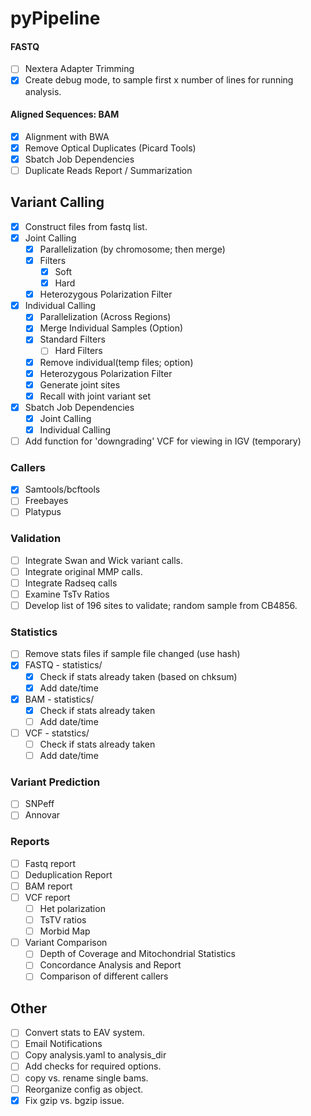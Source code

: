 pyPipeline
=========

#### FASTQ

- [ ] Nextera Adapter Trimming
- [X] Create debug mode, to sample first x number of lines for running analysis.

#### Aligned Sequences: BAM

- [X] Alignment with BWA
- [X] Remove Optical Duplicates (Picard Tools)
- [X] Sbatch Job Dependencies
- [ ] Duplicate Reads Report / Summarization

## Variant Calling

- [X] Construct files from fastq list.
- [X] Joint Calling
	- [X] Parallelization (by chromosome; then merge)
	- [X] Filters
		- [X] Soft
		- [X] Hard
	- [X] Heterozygous Polarization Filter
- [X] Individual Calling
	- [X] Parallelization (Across Regions)
	- [X] Merge Individual Samples (Option)
	- [X] Standard Filters
		- [ ] Hard Filters
	- [X] Remove individual(temp files; option)
	- [X] Heterozygous Polarization Filter
	- [X] Generate joint sites
	- [X] Recall with joint variant set
- [X] Sbatch Job Dependencies
	- [X] Joint Calling
	- [X] Individual Calling
- [ ] Add function for 'downgrading' VCF for viewing in IGV (temporary)

### Callers 

- [X] Samtools/bcftools
- [ ] Freebayes
- [ ] Platypus

### Validation

- [ ] Integrate Swan and Wick variant calls.
- [ ] Integrate original MMP calls.
- [ ] Integrate Radseq calls
- [ ] Examine TsTv Ratios
- [ ] Develop list of 196 sites to validate; random sample from CB4856.

### Statistics

- [ ] Remove stats files if sample file changed (use hash)
- [X] FASTQ - statistics/
	- [X] Check if stats already taken (based on chksum)
	- [X] Add date/time
- [X] BAM - statistics/
	- [X] Check if stats already taken
	- [ ] Add date/time
- [ ] VCF - statstics/
	- [ ] Check if stats already taken
	- [ ] Add date/time

### Variant Prediction

- [ ] SNPeff
- [ ] Annovar

### Reports

- [ ] Fastq report
- [ ] Deduplication Report
- [ ] BAM report
- [ ] VCF report
	- [ ] Het polarization
	- [ ] TsTV ratios
	- [ ] Morbid Map
- [ ] Variant Comparison
	- [ ] Depth of Coverage and Mitochondrial Statistics
	- [ ] Concordance Analysis and Report
	- [ ] Comparison of different callers

## Other

- [ ] Convert stats to EAV system.
- [ ] Email Notifications
- [ ] Copy analysis.yaml to analysis_dir
- [ ] Add checks for required options.
- [ ] copy vs. rename single bams.
- [ ] Reorganize config as object.
- [X] Fix gzip vs. bgzip issue.
